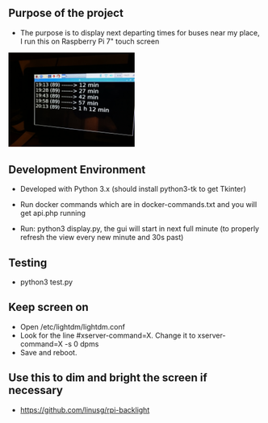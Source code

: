<!-- ![Build status](https://circleci.com/gh/jerekarppinen/busdisplay.svg?style=shield&circle-token=aa56f1b333e444e1e3fb68741845690509be96de) -->

## Purpose of the project

- The purpose is to display next departing times for buses near my place, I run this on Raspberry Pi 7" touch screen

<img width="250" src="https://github.com/jerekarppinen/busdisplay/blob/development/bussiaikataulu.jpg?raw=true">	

## Development Environment

- Developed with Python 3.x (should install python3-tk to get Tkinter)

- Run docker commands which are in docker-commands.txt and you will get api.php running

- Run: python3 display.py, the gui will start in next full minute (to properly refresh the view every new minute and 30s past)

## Testing

- python3 test.py

## Keep screen on

- Open /etc/lightdm/lightdm.conf
- Look for the line #xserver-command=X. Change it to xserver-command=X -s 0 dpms
- Save and reboot.

## Use this to dim and bright the screen if necessary
- https://github.com/linusg/rpi-backlight
